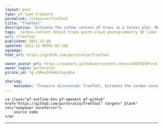```yaml
---
layout: post
type: pf-type-treasure
permalink: /treasure/TreeTool
title: "TreeTool"
description: "Estimate the carbon content of trees in a forest plot. Measure their diameters at breast height from point clouds."
tags:  carbon-content detect-trees point-cloud photogrammetry 3D lidar
url: /TreeTool
published: 2021-12-08
updated: 2021-12-08T01:02:16Z
ogimage: 
html_url: https://github.com/porteratzo/TreeTool

owner_avatar_url: https://avatars.githubusercontent.com/u/44075849?v=4
owner_login: porteratzo
pirate_id: fg-cXMxxIk5HGo7upj0Sa

sharing:
    mastodon: "Treasure discovered: TreeTool, Estimate the carbon content of trees in a forest plot. Measure their diameters at breast height from point clouds."
---
```


<div class="text-center">

    
    <a class="pf-outline-btn pf-openext pf-github" href="https://github.com/porteratzo/TreeTool" target="_blank" rel="noopener noreferrer">
        source code
    </a>
    
    

    
</div>





<div class="pf-night-sky-spacer">
    <div id="pf-night-sky" data-stars="1" data-owner="porteratzo" data-repo="TreeTool">
        <div id="pf-open-dialog" class="pf-meta-star pf-star-todo"></div>
        <dialog id="pf-star-dialog">
            Star this Repository to putt a smile on the Developers face.
            <br/>
            <div class="pf-row">
                <div class="pf-grow"></div>
                <div><a class="pf-unterlines" href="https://github.com/porteratzo/TreeTool" target="_blank">VISIT REPOSITORY</a></div>
            </div>
        </dialog>
    </div>
</div>

<hr class="gf-seperator">
